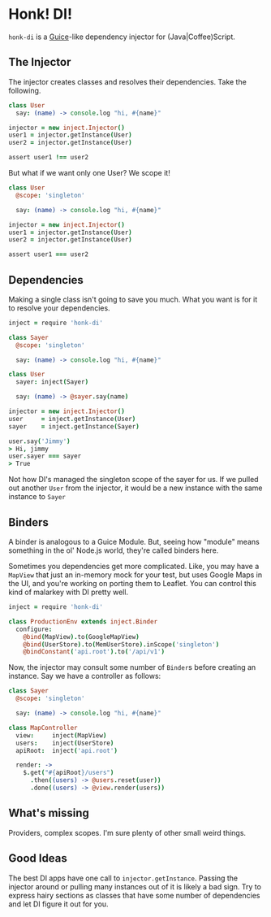 # Honk! DI!
`honk-di` is a [Guice](https://code.google.com/p/google-guice/)-like dependency
injector for (Java|Coffee)Script.

## The Injector
The injector creates classes and resolves their dependencies. Take the
following.

```coffeescript
class User
  say: (name) -> console.log "hi, #{name}"

injector = new inject.Injector()
user1 = injector.getInstance(User)
user2 = injector.getInstance(User)

assert user1 !== user2
```

But what if we want only one User? We scope it!
```coffeescript
class User
  @scope: 'singleton'

  say: (name) -> console.log "hi, #{name}"

injector = new inject.Injector()
user1 = injector.getInstance(User)
user2 = injector.getInstance(User)

assert user1 === user2
```

## Dependencies
Making a single class isn't going to save you much. What you want is for it to
resolve your dependencies.

```coffeescript
inject = require 'honk-di'

class Sayer
  @scope: 'singleton'

  say: (name) -> console.log "hi, #{name}"

class User
  sayer: inject(Sayer)

  say: (name) -> @sayer.say(name)

injector = new inject.Injector()
user     = inject.getInstance(User)
sayer    = inject.getInstance(Sayer)

user.say('Jimmy')
> Hi, jimmy
user.sayer === sayer
> True
```
Not how DI's managed the singleton scope of the sayer for us. If we pulled out
another `User` from the injector, it would be a new instance with the same
instance to `Sayer`

## Binders
A binder is analogous to a Guice Module. But, seeing how "module" means
something in the ol' Node.js world, they're called binders here.

Sometimes you dependencies get more complicated. Like, you may have a `MapView`
that just an in-memory mock for your test, but uses Google Maps in the UI, and
you're working on porting them to Leaflet. You can control this kind of malarkey
with DI pretty well.

```coffeescript
inject = require 'honk-di'

class ProductionEnv extends inject.Binder
  configure:
    @bind(MapView).to(GoogleMapView)
    @bind(UserStore).to(MemUserStore).inScope('singleton')
    @bindConstant('api.root').to('/api/v1')
```

Now, the injector may consult some number of `Binder`s before creating an
instance. Say we have a controller as follows:

```coffeescript
class Sayer
  @scope: 'singleton'

  say: (name) -> console.log "hi, #{name}"

class MapController
  view:     inject(MapView)
  users:    inject(UserStore)
  apiRoot:  inject('api.root')

  render: ->
    $.get("#{apiRoot}/users")
      .then((users) -> @users.reset(user))
      .done((users) -> @view.render(users))
```

## What's missing
Providers, complex scopes. I'm sure plenty of other small weird things.

## Good Ideas
The best DI apps have one call to `injector.getInstance`. Passing the injector
around or pulling many instances out of it is likely a bad sign. Try to express
hairy sections as classes that have some number of dependencies and let DI
figure it out for you.
